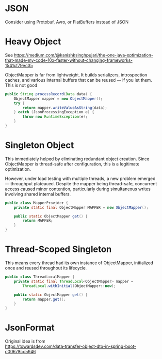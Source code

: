 # JSON
Consider using Protobuf, Avro, or FlatBuffers instead of JSON

# Heavy Object
See https://medium.com/@kanishksinghpujari/the-one-java-optimization-that-made-my-code-10x-faster-without-changing-frameworks-1541cf79ec35

ObjectMapper is far from lightweight. It builds serializers, introspection caches, and various internal buffers that can be reused — if you let them.
This is not good
```java
public String processRecord(Data data) {
    ObjectMapper mapper = new ObjectMapper();
    try {
        return mapper.writeValueAsString(data);
    } catch (JsonProcessingException e) {
        throw new RuntimeException(e);
    }
}
```

# Singleton Object
This immediately helped by eliminating redundant object creation. Since ObjectMapper is thread-safe after configuration, this is a legitimate optimization.

However, under load testing with multiple threads, a new problem emerged — throughput plateaued. Despite the mapper being thread-safe, concurrent access caused minor contention, particularly during simultaneous writes involving shared internal buffers.

```java
public class MapperProvider {
    private static final ObjectMapper MAPPER = new ObjectMapper();

    public static ObjectMapper get() {
        return MAPPER;
    }
}
```
# Thread-Scoped Singleton
This means every thread had its own instance of ObjectMapper, initialized once and reused throughout its lifecycle.

```java
public class ThreadLocalMapper {
    private static final ThreadLocal<ObjectMapper> mapper =
        ThreadLocal.withInitial(ObjectMapper::new);

    public static ObjectMapper get() {
        return mapper.get();
    }
}
```

# JsonFormat
Original idea is from  
https://towardsdev.com/data-transfer-object-dto-in-spring-boot-c00678cc5946
